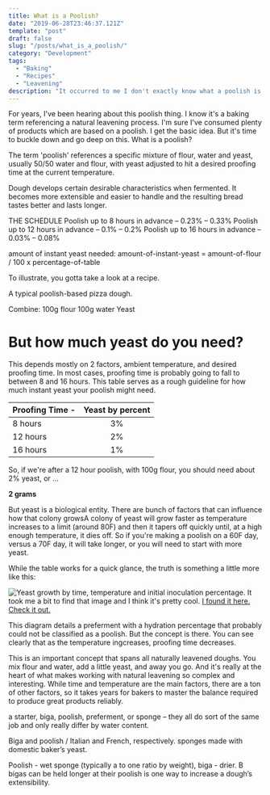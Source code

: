 ```yaml
---
title: What is a Poolish?
date: "2019-06-28T23:46:37.121Z"
template: "post"
draft: false
slug: "/posts/what_is_a_poolish/"
category: "Development"
tags:
  - "Baking"
  - "Recipes"
  - "Leavening"
description: "It occurred to me I don't exactly know what a poolish is. I have an idea. I think I've used one. But I should probably dig a little deeper."
---
```


For years, I've been hearing about this poolish thing. I know it's a baking term referencing a natural leavening process. I'm sure I've consumed plenty of products which are based on a poolish. I get the basic idea. But it's time to buckle down and go deep on this. What is a poolish?

The term 'poolish' references a specific mixture of flour, water and yeast, usually 50/50 water and flour, with yeast adjusted to hit a desired proofing time at the current temperature.

Dough develops certain desirable characteristics when fermented. It becomes more extensible and easier to handle and the resulting bread tastes better and lasts longer.

THE SCHEDULE
Poolish up to 8 hours in advance – 0.23% – 0.33%
Poolish up to 12 hours in advance – 0.1% – 0.2%
Poolish up to 16 hours in advance – 0.03% – 0.08%

amount of instant yeast needed:
amount-of-instant-yeast = amount-of-flour / 100 x percentage-of-table

To illustrate, you gotta take a look at a recipe.

A typical poolish-based pizza dough.

Combine:
100g flour
100g water
Yeast

# But how much yeast do you need?

This depends mostly on 2 factors, ambient temperature, and desired proofing time. In most cases, proofing time is probably going to fall to between 8 and 16 hours. This table serves as a rough guideline for how much instant yeast your poolish might need.

| Proofing Time  - | Yeast by percent |
|----|:---:|
| 8 hours | 3% |
| 12 hours | 2% |
| 16 hours | 1% |

So, if we're after a 12 hour poolish, with 100g flour, you should need about 2% yeast, or ...

**2 grams**

But yeast is a biological entity. There are bunch of factors that can influence how that colony growsA colony of yeast will grow faster as temperature increases to a limit (around 80F) and then it tapers off quickly until, at a high enough temperature, it dies off. So if you're making a poolish on a 60F day, versus a 70F day, it will take longer, or you will need to start with more yeast.

While the table works for a quick glance, the truth is something a little more like this:

![Yeast growth by time, temperature and initial inoculation percentage.](/media/fermentation_chart.png "Yeast Growth Chart")
It took me a bit to find that image and I think it's pretty cool. [I found it here. Check it out.](https://gardenandeats.wordpress.com/2014/06/25/tartine-bread-the-elusive-float-test/)

This diagram details a preferment with a hydration percentage that probably could not be classified as a poolish. But the concept is there. You can see clearly that as the temperature ingcreases, proofing time decreases.

This is an important concept that spans all naturally leavened doughs. You mix flour and water, add a little yeast, and away you go. And it's really at the heart of what makes working with natural leavening so complex and interesting. While time and temperature are the main factors, there are a ton of other factors, so it takes years for bakers to master the balance required to produce great products reliably.

a starter, biga, poolish, preferment, or sponge – they all do sort of the same job and only really differ by water content.

Biga and poolish / Italian and French, respectively.
sponges made with domestic baker’s yeast.

Poolish - wet sponge (typically a to one ratio by weight),
biga - drier. B
bigas can be held longer at their
poolish is one way to increase a dough’s extensibility.
